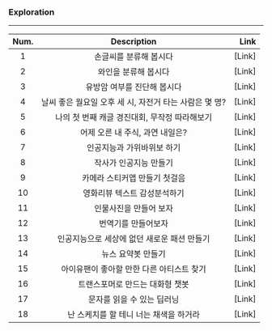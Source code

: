 


### Exploration
-----

| Num. | Description                                      | Link        |
| :---------:  |:-------------------:                         |  -------------------: |
| 1            |  손글씨를 분류해 봅시다 |  [Link]
| 2            | 와인을 분류해 봅시다 |   [Link]
| 3               | 유방암 여부를 진단해 봅시다  |  [Link]
| 4               | 날씨 좋은 월요일 오후 세 시, 자전거 타는 사람은 몇 명?  | [Link]
| 5               |  나의 첫 번째 캐글 경진대회, 무작정 따라해보기  | [Link]
| 6               | 어제 오른 내 주식, 과연 내일은?  | [Link]
| 7               |  인공지능과 가위바위보 하기  | [Link] 
| 8               | 작사가 인공지능 만들기  | [Link] 
| 9               | 카메라 스티커앱 만들기 첫걸음  |  [Link] 
| 10              |  영화리뷰 텍스트 감성분석하기  | [Link]
| 11              |인물사진을 만들어 보자  |[Link]
| 12              |번역기를 만들어보자  |[Link]
| 13              | 인공지능으로 세상에 없던 새로운 패션 만들기 |[Link]
| 14              | 뉴스 요약봇 만들기 |[Link]
| 15              |  아이유팬이 좋아할 만한 다른 아티스트 찾기|[Link]
|16               | 트랜스포머로 만드는 대화형 챗봇 | [Link]
|17               | 문자를 읽을 수 있는 딥러닝 | [Link]
|18               | 난 스케치를 할 테니 너는 채색을 하거라| [Link]
